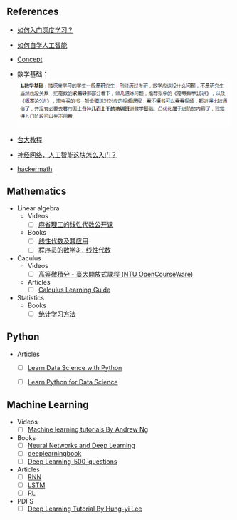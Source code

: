 
## References

- [如何入门深度学习？](https://zhuanlan.zhihu.com/p/21475898)
- [如何自学人工智能](https://www.zhihu.com/question/21277368/answer/277626779)
- [Concept](https://www.zhihu.com/question/22553761)
- 数学基础：
  ![](../../Assets/Image/math_recommendation.png)
- [台大教程](http://speech.ee.ntu.edu.tw/~tlkagk/courses_MLDS18.html)

- [神经网络，人工智能这块怎么入门？](https://www.zhihu.com/question/31497611)
- [hackermath](https://github.com/amitkaps/hackermath)


## Mathematics
- Linear algebra
    - Videos
        - [ ] [麻省理工的线性代数公开课](http://open.163.com/special/opencourse/daishu.html)
    - Books
        - [ ] [线性代数及其应用](https://book.douban.com/subject/1425950/)
        - [ ] [程序员的数学3：线性代数](https://book.douban.com/subject/26740548/)
- Caculus
    - Videos
        - [ ] [高等微積分 - 臺大開放式課程 (NTU OpenCourseWare)](http://ocw.aca.ntu.edu.tw/ntu-ocw/ocw/cou/101S130)
    - Articles
        - [ ] [Calculus Learning Guide](https://betterexplained.com/guides/calculus/)
- Statistics
    - Books
        - [ ] [统计学习方法](https://book.douban.com/subject/10590856/)

## Python
- Articles
    - [ ] [Learn Data Science with Python](https://www.analyticsvidhya.com/blog/2016/01/complete-tutorial-learn-data-science-python-scratch-2/)
    - [ ] [Learn Python for Data Science](https://elitedatascience.com/learn-python-for-data-science)


## Machine Learning
- Videos
    - [ ] [Machine learning tutorials By Andrew Ng](https://study.163.com/course/courseMain.htm?courseId=1004570029)
- Books
    - [ ] [Neural Networks and Deep Learning](http://neuralnetworksanddeeplearning.com/)
    - [ ] [deeplearningbook](http://www.deeplearningbook.org/)
    - [ ] [Deep Learning-500-questions](https://github.com/scutan90/DeepLearning-500-questions/)
- Articles
    - [ ] [RNN](http://karpathy.github.io/2015/05/21/rnn-effectiveness/)
    - [ ] [LSTM](http://colah.github.io/posts/2015-08-Understanding-LSTMs/)
    - [ ] [RL](http://karpathy.github.io/2016/05/31/rl/)
- PDFS
    - [ ] [Deep Learning Tutorial By Hung-yi Lee](../../Assets/PDF/deeplearningtutorials.pdf)